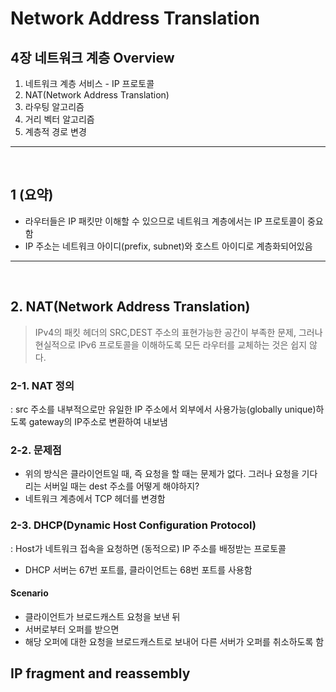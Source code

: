 # Network Address Translation

## 4장 네트워크 계층 Overview

1. 네트워크 계층 서비스 - IP 프로토콜
2. NAT(Network Address Translation) 
3. 라우팅 알고리즘
4. 거리 벡터 알고리즘
5. 계층적 경로 변경

---

<br>

## 1 (요약)
* 라우터들은 IP 패킷만 이해할 수 있으므로 네트워크 계층에서는 IP 프로토콜이 중요함
* IP 주소는 네트워크 아이디(prefix, subnet)와 호스트 아이디로 계층화되어있음

---

<br>

## 2. NAT(Network Address Translation) 

> IPv4의 패킷 헤더의 SRC,DEST 주소의 표현가능한 공간이 부족한 문제, 그러나 현실적으로 IPv6 프로토콜을 이해하도록 모든 라우터를 교체하는 것은 쉽지 않다.

### 2-1. NAT 정의
: src 주소를 내부적으로만 유일한 IP 주소에서 외부에서 사용가능(globally unique)하도록 gateway의 IP주소로 변환하여 내보냄

### 2-2. 문제점
* 위의 방식은 클라이언트일 때, 즉 요청을 할 때는 문제가 없다. 그러나 요청을 기다리는 서버일 때는 dest 주소를 어떻게 해야하지?
* 네트워크 계층에서 TCP 헤더를 변경함

### 2-3. DHCP(Dynamic Host Configuration Protocol)
: Host가 네트워크 접속을 요청하면 (동적으로) IP 주소를 배정받는 프로토콜

* DHCP 서버는 67번 포트를, 클라이언트는 68번 포트를 사용함

#### Scenario
* 클라이언트가 브로드캐스트 요청을 보낸 뒤 
* 서버로부터 오퍼를 받으면 
* 해당 오퍼에 대한 요청을 브로드캐스트로 보내어 다른 서버가 오퍼를 취소하도록 함

## IP fragment and reassembly

